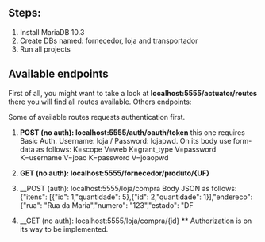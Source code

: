 ## Steps:

1. Install MariaDB 10.3
2. Create DBs named: fornecedor, loja and transportador
3. Run all projects

## Available endpoints

First of all, you might want to take a look at __localhost:5555/actuator/routes__ there you will find all routes available.
Others endpoints:

Some of available routes requests authentication first.

1. __POST (no auth): localhost:5555/auth/oauth/token__ this one requires Basic Auth. Username: loja / Password: lojapwd.
  On its body use form-data as follows: 
    K=scope V=web
    K=grant_type V=password
    K=username V=joao
    K=password V=joaopwd
  
2. __GET (no auth): localhost:5555/fornecedor/produto/{UF}__

3. __POST (auth): localhost:5555/loja/compra
  Body JSON as follows: {"itens": [{"id": 1,"quantidade": 5},{"id": 2,"quantidade": 1}],"endereco": {"rua": "Rua da Maria","numero": "123","estado": "DF
  
4. __GET (no auth): localhost:5555/loja/compra/{id}
  ** Authorization is on its way to be implemented.
